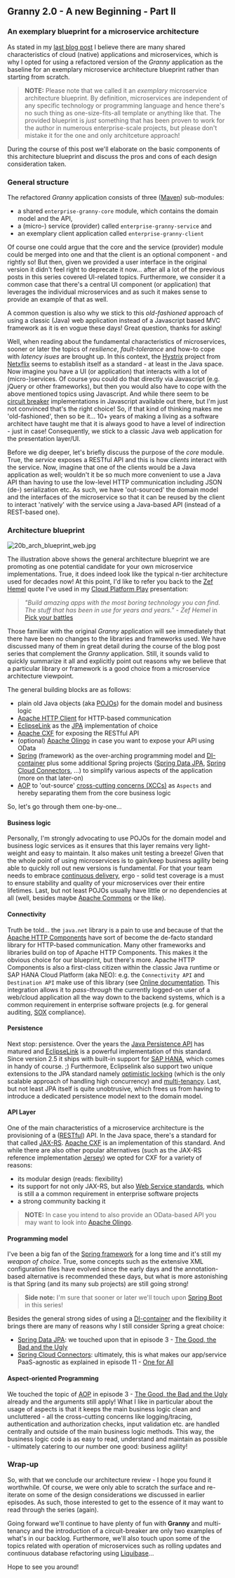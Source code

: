 ## Granny 2.0 - A new Beginning - Part II

### An exemplary blueprint for a microservice architecture

As stated in my [last blog post](/20a.md) I believe there are many shared characteristics of cloud (native) applications and microservices, which is why I opted for using a refactored version of the _Granny_ application as the baseline for an exemplary microservice architecture blueprint rather than starting from scratch.

> **NOTE:** Please note that we called it an _exemplary_ microservice architecture blueprint. By definition, microservices are independent of any specific technology or programming language and hence there's no such thing as one-size-fits-all template or anything like that. The provided blueprint is *just* something that has been proven to work for the author in numerous enterprise-scale projects, but please don't mistake it for the one and only architceture approach!

During the course of this post we'll elaborate on the basic components of this architecture blueprint and discuss the pros and cons of each design consideration taken.

### General structure

The refactored _Granny_ application consists of three ([Maven](https://maven.apache.org/)) sub-modules:

+ a shared `enterprise-granny-core` module, which contains the domain model and the API,
+ a (micro-) service (provider) called `enterprise-granny-service` and
+ an exemplary client application called `enterprise-granny-client`

Of course one could argue that the core and the service (provider) module could be merged into one and that the client is an optional component - and rightly so! But then, given we provided a user interface in the original version it didn't feel right to deprecate it now... after all a lot of the previous posts in this series covered UI-related topics. Furthermore, we consider it a common case that there's a central UI component (or application) that leverages the individual microservices and as such it makes sense to provide an example of that as well.

A common question is also why we stick to this *old-fashioned* approach of using a classic (Java) web application instead of a Javascript based MVC framework as it is en vogue these days! Great question, thanks for asking!

Well, when reading about the fundamental characteristics of microservices, sooner or later the topics of _resilience_, _fault-tolerance_ and how-to cope with _latency isues_ are brought up. In this context, the [Hystrix](https://github.com/Netflix/Hystrix) project from [Netxflix](https://github.com/Netflix/) seems to establish itself as a standard - at least in the Java space. Now imagine you have a UI (or application) that interacts with a lot of (micro-)services. Of course you could do that directly via Javascript (e.g. jQuery or other frameworks), but then you would also have to cope with the above mentioned topics using Javascript. And while there seem to be [circuit breaker](https://en.wikipedia.org/wiki/Circuit_breaker_design_pattern) implementations in Javascript available out there, but I'm just not convinced that's the right choice! So, if that kind of thinking makes me 'old-fashioned', then so be it... 10+ years of making a living as a software architect have taught me that it is always good to have a level of indirection - just in case! Consequently, we stick to a classic Java web application for the presentation layer/UI.

Before we dig deeper, let's briefly discuss the purpose of the _core_ module. True, the _service_ exposes a RESTful API and this is how _clients_ interact with the service. Now, imagine that one of the clients would be a Java application as well; wouldn't it be so much more convenient to use a Java API than having to use the low-level HTTP communication including JSON (de-) serialization etc. As such, we have 'out-sourced' the domain model and the interfaces of the microservice so that it can be reused by the client to interact 'natively' with the service using a Java-based API (instead of a REST-based one).

### Architecture blueprint

![20b_arch_blueprint_web.jpg](20b_arch_blueprint_web.jpg) 

The illustration above shows the general architecture blueprint we are promoting as one potential candidate for your own microservice implementations. True, it does indeed look like the typical n-tier architecture used for decades now! At this point, I'd like to refer you back to the [Zef Hemel](http://zef.me/about) quote I've used in my [Cloud Platform Play](http://scn.sap.com/community/cloud/blog/2013/05/03/the-cloud-platform-play) presentation:

> _"Build amazing apps with the most boring technology you can find. The stuff that has been in use for years and years."_ - _Zef Hemel_ in [Pick your battles](http://zef.me/4235/pick-your-battles)

Those familiar with the original _Granny_ application will see immediately that there have been no changes to the libraries and frameworks used. We have discussed many of them in great detail during the course of the blog post series that complement the _Granny_ application. Still, it sounds valid to quickly summarize it all and explicitly point out reasons why we believe that a particular library or framework is a good choice from a microservice architecture viewpoint.

The general building blocks are as follows:

+ plain old Java objects (aka [POJOs](https://en.wikipedia.org/wiki/Plain_Old_Java_Object)) for the domain model and business logic
+ [Apache HTTP Client](http://hc.apache.org/) for HTTP-based communication
+ [EclipseLink](http://www.eclipse.org/eclipselink/) as the [JPA](https://en.wikipedia.org/wiki/Java_Persistence_API) implementation of choice
+ [Apache CXF](https://cxf.apache.org/) for exposing the RESTful API
+ (optional) [Apache Olingo](https://olingo.apache.org/) in case you want to expose your API using OData
+ [Spring](http://projects.spring.io/spring-framework/) (framework) as the over-arching programming model and [DI-container](https://en.wikipedia.org/wiki/Dependency_injection) plus some additional Spring projects ([Spring Data JPA](http://projects.spring.io/spring-data-jpa/), [Spring Cloud Connectors](http://cloud.spring.io/spring-cloud-connectors/), ...) to simplify various aspects of the application (more on that later-on)
+ [AOP](https://en.wikipedia.org/wiki/Aspect-oriented_programming) to 'out-source' [cross-cutting concerns (XCCs)](https://en.wikipedia.org/wiki/Cross-cutting_concern) as `Aspects` and hereby separating them from the core business logic

So, let's go through them one-by-one...

#### Business logic

Personally, I'm strongly advocating to use POJOs for the domain model and business logic services as it ensures that this layer remains very light-weight and easy to maintain. It also makes unit testing a breeze! Given that the whole point of using microservices is to gain/keep business agility being able to quickly roll out new versions is fundamental. For that your team needs to embrace [continuous delivery](https://en.wikipedia.org/wiki/Continuous_delivery), ergo - solid test coverage is a must to ensure stability and quality of your microservices over their entire lifetimes. Last, but not least POJOs usually have little or no dependencies at all (well, besides maybe [Apache Commons](https://commons.apache.org/) or the like).

#### Connectivity

Truth be told... the `java.net` library is a pain to use and because of that the [Apache HTTP Components](http://hc.apache.org/) have sort of become the de-facto standard library for HTTP-based communication. Many other frameworks and libraries build on top of Apache HTTP Components. This makes it the obvious choice for our blueprint, but there's more. Apache HTTP Components is also a first-class citizen within the classic Java runtime or SAP HANA Cloud Platform (aka NEO): e.g. the `Connectivity API` and `Destination API` make use of this library (see [Online documentation](https://help.hana.ondemand.com/help/frameset.htm?e69bc863bb571014b358e2947e36d475.html). This integration allows it to *pass-through* the currently logged-on user of a web/cloud application all the way down to the backend systems, which is a common requirement in enterprise software projects (e.g. for general auditing, [SOX](https://en.wikipedia.org/wiki/Sarbanes%E2%80%93Oxley_Act) compliance).

#### Persistence

Next stop: persistence. Over the years the [Java Persistence API](https://en.wikipedia.org/wiki/Java_Persistence_API) has matured and [EclipseLink](http://www.eclipse.org/eclipselink/) is a powerful implementation of this standard. Since version 2.5 it ships with built-in support for [SAP HANA](https://wiki.eclipse.org/EclipseLink/Development/DatabasePlatform/HANAPlatform), which comes in handy of course. ;) Furthermore, Eclipselink also support two unique extensions to the JPA standard namely [optimistic locking](https://wiki.eclipse.org/EclipseLink/Features/JPA#Optimistic_Locking) (which is the only scalable approach of handling high concurrency) and [multi-tenancy](https://wiki.eclipse.org/EclipseLink/Examples/JPA/Multitenant). Last, but not least JPA itself is quite unobtrusive, which frees us from having to introduce a dedicated persistence model next to the domain model.

#### API Layer

One of the main characteristics of a microservice architecture is the provisioning of a ([RESTful](https://en.wikipedia.org/wiki/Representational_state_transfer)) API. In the Java space, there's a standard for that called [JAX-RS](https://en.wikipedia.org/wiki/Java_API_for_RESTful_Web_Services). [Apache CXF](https://cxf.apache.org/) is an implementation of this standard. And while there are also other popular alternatives (such as the JAX-RS reference implementation [Jersey](https://jersey.java.net/)) we opted for CXF for a variety of reasons:

+ its modular design (reads: flexibility)
+ its support for not only JAX-RS, but also [Web Service standards](https://en.wikipedia.org/wiki/Web_service), which is still a a common requirement in enterprise software projects
+ a strong community backing it

> **NOTE:** In case you intend to also provide an OData-based API you may want to look into [Apache Olingo](https://olingo.apache.org/).

#### Programming model

I've been a big fan of the [Spring framework](http://projects.spring.io/spring-framework/) for a long time and it's still my _weapon of choice_. True, some concepts such as the extensive XML configuration files have evolved since the early days and the annotation-based alternative is recommended these days, but what is more astonishing is that Spring (and its many sub projects) are still going strong!

> **Side note:** I'm sure that sooner or later we'll touch upon [Spring Boot](http://projects.spring.io/spring-boot/) in this series!

Besides the general strong sides of using a [DI-container](https://en.wikipedia.org/wiki/Dependency_injection) and the flexibility it brings there are many of reasons why I still consider Spring a great choice:

+ [Spring Data JPA](http://projects.spring.io/spring-data-jpa/): we touched upon that in episode 3 - [The Good, the Bad and the Ugly](https://github.com/SAP/cloud-enterprise-granny/blob/master/doc/03.md)
+ [Spring Cloud Connectors](http://cloud.spring.io/spring-cloud-connectors/): ultimately, this is what makes our app/service PaaS-agnostic as explained in episode 11 - [One for All](11.md)

#### Aspect-oriented Programming

We touched the topic of [AOP](https://en.wikipedia.org/wiki/Aspect-oriented_programming) in episode 3 - [The Good, the Bad and the Ugly](/03.md) already and the arguments still apply! What I like in particular about the usage of aspects is that it keeps the main business logic clean and uncluttered - all the cross-cutting concerns like logging/tracing, authentication and authorization checks, input validation etc. are handled centrally and outside of the main business logic methods. This way, the business logic code is as easy to read, understand and maintain as possible - ultimately catering to our number one good: business agility!

### Wrap-up

So, with that we conclude our architecture review - I hope you found it worthwhile. Of course, we were only able to scratch the surface and re-iterate on some of the design considerations we discussed in earlier episodes. As such, those interested to get to the essence of it may want to read through the series (again).

Going forward we'll continue to have plenty of fun with **Granny** and multi-tenancy and the introduction of a circuit-breaker are only two examples of what's in our backlog. Furthermore, we'll also touch upon some of the topics related with operation of microservices such as rolling updates and continuous database refactoring using [Liquibase](http://www.liquibase.org/)...

Hope to see you around!
